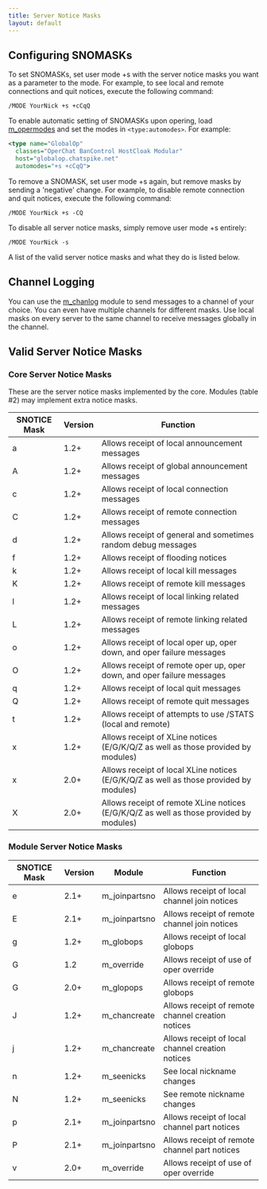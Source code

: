 ```yaml
---
title: Server Notice Masks
layout: default
---
```


## Configuring SNOMASKs

To set SNOMASKs, set user mode +s with the server notice masks you want as a parameter to the mode.
For example, to see local and remote connections and quit notices, execute the following command:

`/MODE YourNick +s +cCqQ`

To enable automatic setting of SNOMASKs upon opering, load [m_opermodes](/wiki/Modules/opermodes.html)
and set the modes in `<type:automodes>`. For example:

```XML
<type name="GlobalOp" 
  classes="OperChat BanControl HostCloak Modular" 
  host="globalop.chatspike.net" 
  automodes="+s +cCqQ">
```

To remove a SNOMASK, set user mode +s again, but remove masks by sending a 'negative' change. For
example, to disable remote connection and quit notices, execute the following command:

`/MODE YourNick +s -CQ`

To disable all server notice masks, simply remove user mode +s entirely:

`/MODE YourNick -s`

A list of the valid server notice masks and what they do is listed below. 

## Channel Logging

You can use the [m_chanlog](/wiki/Modules/chanlog.html) module
to send messages to a channel of your choice. You can even have multiple channels for different
masks. Use local masks on every server to the same channel to receive messages globally in the
channel.

## Valid Server Notice Masks

### Core Server Notice Masks

These are the server notice masks implemented by the core. Modules (table #2) may implement extra
notice masks.


SNOTICE Mask | Version | Function
------------ | ------- | --------
a            | 1.2+    | Allows receipt of local announcement messages
A            | 1.2+    | Allows receipt of global announcement messages
c            | 1.2+    | Allows receipt of local connection messages
C            | 1.2+    | Allows receipt of remote connection messages
d            | 1.2+    | Allows receipt of general and sometimes random debug messages
f            | 1.2+    | Allows receipt of flooding notices
k            | 1.2+    | Allows receipt of local kill messages
K            | 1.2+    | Allows receipt of remote kill messages
l            | 1.2+    | Allows receipt of local linking related messages
L            | 1.2+    | Allows receipt of remote linking related messages
o            | 1.2+    | Allows receipt of local oper up, oper down, and oper failure messages
O            | 1.2+    | Allows receipt of remote oper up, oper down, and oper failure messages
q            | 1.2+    | Allows receipt of local quit messages
Q            | 1.2+    | Allows receipt of remote quit messages
t            | 1.2+    | Allows receipt of attempts to use /STATS (local and remote)
x            | 1.2+    | Allows receipt of XLine notices (E/G/K/Q/Z as well as those provided by modules)
x            | 2.0+    | Allows receipt of local XLine notices (E/G/K/Q/Z as well as those provided by modules)
X            | 2.0+    | Allows receipt of remote XLine notices (E/G/K/Q/Z as well as those provided by modules)

### Module Server Notice Masks

SNOTICE Mask | Version | Module        | Function
------------ | ------- | ------------- | --------
e            | 2.1+    | m_joinpartsno | Allows receipt of local channel join notices
E            | 2.1+    | m_joinpartsno | Allows receipt of remote channel join notices
g            | 1.2+    | m_globops     | Allows receipt of local globops
G            | 1.2     | m_override    | Allows receipt of use of oper override
G            | 2.0+    | m_glopops     | Allows receipt of remote globops
J            | 1.2+    | m_chancreate  | Allows receipt of remote channel creation notices
j            | 1.2+    | m_chancreate  | Allows receipt of local channel creation notices
n            | 1.2+    | m_seenicks    | See local nickname changes
N            | 1.2+    | m_seenicks    | See remote nickname changes
p            | 2.1+    | m_joinpartsno | Allows receipt of local channel part notices
P            | 2.1+    | m_joinpartsno | Allows receipt of remote channel part notices
v            | 2.0+    | m_override    | Allows receipt of use of oper override
